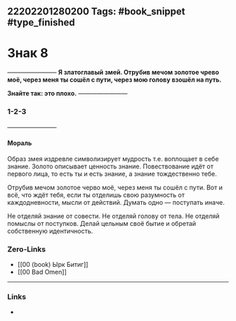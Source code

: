 22202201280200
Tags: #book_snippet #type_finished
---
# Знак 8
————————
**Я златоглавый змей.
Отрубив мечом золотое чрево моё,
через меня ты сошёл с пути,
через мою голову взошёл на путь.**

**Знайте так:
это плохо.**
————————
 ### 1-2-3
————————

#### Мораль

Образ змея издревле символизирует мудрость т.е. воплощает в себе знание. Золото описывает ценность знание. Повествование идёт от первого лица, то есть ты и есть знание, а знание тождественно тебе. 

Отрубив мечом золотое черво моё, через меня ты сошёл с пути. Вот и всё, что ждёт тебя, если ты отделишь свою разумность от каждодневности, мысли от действий. Думать одно — поступать иначе. 

Не отделяй знание от совести. Не отделяй голову от тела. Не отделяй помыслы от поступков. Делай цельным своё бытие и обретай собственную идентичность.

### Zero-Links
- [[00 (book) Ырк Битиг]]
- [[00 Bad Omen]]
---
### Links
- 

